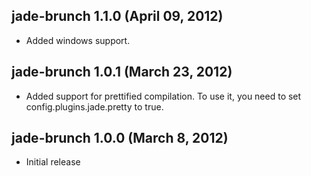 ## jade-brunch 1.1.0 (April 09, 2012)
* Added windows support.

## jade-brunch 1.0.1 (March 23, 2012)
* Added support for prettified compilation. To use it, you need to
set config.plugins.jade.pretty to true.

## jade-brunch 1.0.0 (March 8, 2012)
* Initial release
